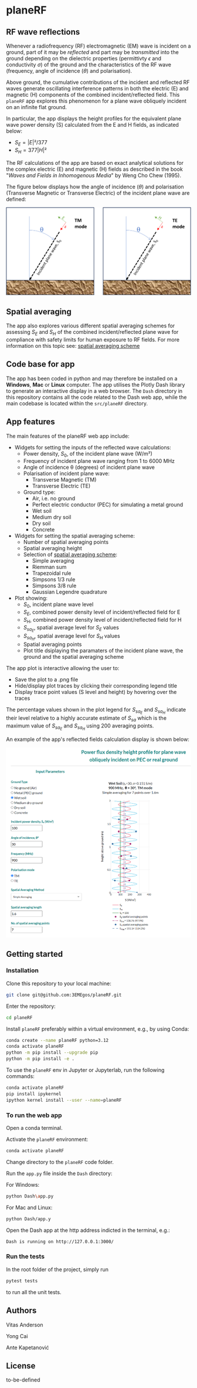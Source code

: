 # planeRF

## RF wave reflections
Whenever a radiofrequency (RF) electromagnetic (EM) wave is incident on a ground, part of it may be _reflected_ and part may be _transmitted_ into the ground depending on the dielectric properties (permittivty $\epsilon$ and conductivity $\sigma$) of the ground and the characteristics of the RF wave (frequency, angle of incidence ($\theta$) and polarisation). 

Above ground, the cumulative contributions of the incident and reflected RF waves generate oscillating interference patterns in both the electric (E) and magnetic (H) components of the combined incident/reflected field. This `planeRF` app explores this phenomenon for a plane wave obliquely incident on an infinite flat ground.

In particular, the app displays the height profiles for the equivalent plane wave power density (S) calculated from the E and H fields, as indicated below: 
+ $S_E=|E|²/377$
+ $S_H=377|H|²$

The RF calculations of the app are based on exact analytical solutions for the complex electric (E) and magnetic (H) fields as described in the book "_Waves and Fields in Inhomogenous Media_" by Weng Cho Chew (1995).

The figure below displays how the angle of incidence ($\theta$) and polarisation (Transverse Magnetic or Transverse Electric) of the incident plane wave are defined:

![TM & TE mode](assets/TM-TE-mode.png)

## Spatial averaging
The app also explores various different spatial averaging schemes for assessing $S_E$ and $S_H$ of the combined incident/reflected plane wave for compliance with safety limits for human exposure to RF fields. For more information on this topic see: [spatial averaging scheme](https://2fc.gitbook.io/spatial-avg-wg/methodology/numerical-approaches-for-spatial-averaging)

## Code base for app
The app has been coded in python and may therefore be installed on a **Windows**, **Mac** or **Linux** computer. The app utilises the Plotly Dash library to generate an interactive display in a web browser. The `Dash` directory in this repository contains all the code related to the Dash web app, while the main codebase is located within the `src/planeRF` directory.

## App features
The main features of the planeRF web app include:
+ Widgets for setting the inputs of the reflected wave calculations:
  + Power density, $S_0$, of the incident plane wave (W/m²)
  + Frequency of incident plane wave ranging from 1 to 6000 MHz
  + Angle of incidence θ (degrees) of incident plane wave
  + Polarisation of incident plane wave:
    + Transverse Magnetic (TM)
    + Transverse Electric (TE)
  + Ground type:
    + Air, i.e. no ground
    + Perfect electric conductor (PEC) for simulating a metal ground
    + Wet soil
    + Medium dry soil
    + Dry soil
    + Concrete
+ Widgets for setting the spatial averaging scheme:
  + Number of spatial averaging points
  + Spatial averaging height
  + Selection of [spatial averaging scheme](https://2fc.gitbook.io/spatial-avg-wg/methodology/numerical-approaches-for-spatial-averaging):
    + Simple averaging
    + Riemman sum
    + Trapezoidal rule
    + Simpsons 1/3 rule
    + Simpsons 3/8 rule
    + Gaussian Legendre quadrature
+ Plot showing:
  + $S_0$, incident plane wave level
  + $S_E$, combined power density level of incident/reflected field for E
  + $S_H$, combined power density level of incident/reflected field for H
  + $S_{sa_E}$, spatial average level for $S_E$ values
  + $S_{sa_H}$, spatial average level for $S_H$ values
  + Spatial averaging points
  + Plot title dsiplaying the paramaters of the incident plane wave, the ground and the spatial averaging scheme
  
The app plot is interactive allowing the user to:
  + Save the plot to a .png file
  + Hide/display plot traces by clicking their corresponding legend title
  + Display trace point values (S level and height) by hovering over the traces

The percentage values shown in the plot legend for  $S_{sa_E}$ and $S_{sa_H}$ indicate their level relative to a highly accurate estimate of $S_{sa}$ which is the maximum value of $S_{sa_E}$ and $S_{sa_H}$ using 200 averaging points.

An example of the app's reflected fields calculation display is shown below:

![Example display of planeRF app](assets/Example_app_display.png)

## Getting started

### Installation

Clone this repository to your local machine:
```bash
git clone git@github.com:3EMEgos/planeRF.git
```
Enter the repository:
```bash
cd planeRF
```
Install `planeRF` preferably within a virtual environment, e.g., by using Conda:
```bash
conda create --name planeRF python=3.12
conda activate planeRF
python -m pip install --upgrade pip
python -m pip install -e .
```
To use the `planeRF` env in Jupyter or Jupyterlab, run the following commands:
```bash
conda activate planeRF
pip install ipykernel
ipython kernel install --user --name=planeRF
```

### To run the web app

Open a conda terminal.

Activate the `planeRF` environment:
```bash
conda activate planeRF
```

Change directory to the `planeRF` code folder.

Run the `app.py` file inside the `Dash` directory:

For Windows:
```bash
python Dash\app.py
```
For Mac and Linux:
```bash
python Dash/app.y
```

Open the Dash app at the http address indicted in the terminal, e.g.:
 ```bash
Dash is running on http://127.0.0.1:3000/
 ```

### Run the tests

In the root folder of the project, simply run
```bash
pytest tests
```
to run all the unit tests.

## Authors
Vitas Anderson

Yong Cai

Ante Kapetanović

## License
to-be-defined
